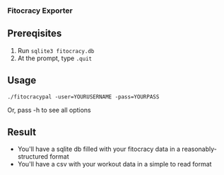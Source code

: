 ### Fitocracy Exporter

## Prereqisites
1. Run `sqlite3 fitocracy.db`
2. At the prompt, type `.quit`

## Usage
`./fitocracypal -user=YOURUSERNAME -pass=YOURPASS`

Or, pass -h to see all options

## Result
- You'll have a sqlite db filled with your fitocracy data in a reasonably-structured format
- You'll have a csv with your workout data in a simple to read format